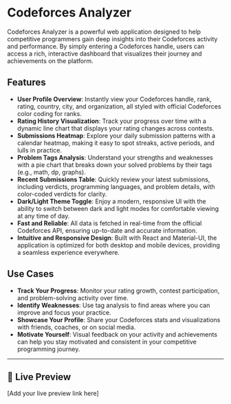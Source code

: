 # Codeforces Analyzer

Codeforces Analyzer is a powerful web application designed to help competitive programmers gain deep insights into their Codeforces activity and performance. By simply entering a Codeforces handle, users can access a rich, interactive dashboard that visualizes their journey and achievements on the platform.

## Features

- **User Profile Overview**: Instantly view your Codeforces handle, rank, rating, country, city, and organization, all styled with official Codeforces color coding for ranks.
- **Rating History Visualization**: Track your progress over time with a dynamic line chart that displays your rating changes across contests.
- **Submissions Heatmap**: Explore your daily submission patterns with a calendar heatmap, making it easy to spot streaks, active periods, and lulls in practice.
- **Problem Tags Analysis**: Understand your strengths and weaknesses with a pie chart that breaks down your solved problems by their tags (e.g., math, dp, graphs).
- **Recent Submissions Table**: Quickly review your latest submissions, including verdicts, programming languages, and problem details, with color-coded verdicts for clarity.
- **Dark/Light Theme Toggle**: Enjoy a modern, responsive UI with the ability to switch between dark and light modes for comfortable viewing at any time of day.
- **Fast and Reliable**: All data is fetched in real-time from the official Codeforces API, ensuring up-to-date and accurate information.
- **Intuitive and Responsive Design**: Built with React and Material-UI, the application is optimized for both desktop and mobile devices, providing a seamless experience everywhere.

## Use Cases

- **Track Your Progress**: Monitor your rating growth, contest participation, and problem-solving activity over time.
- **Identify Weaknesses**: Use tag analysis to find areas where you can improve and focus your practice.
- **Showcase Your Profile**: Share your Codeforces stats and visualizations with friends, coaches, or on social media.
- **Motivate Yourself**: Visual feedback on your activity and achievements can help you stay motivated and consistent in your competitive programming journey.

---

## 🚀 Live Preview

[Add your live preview link here]
